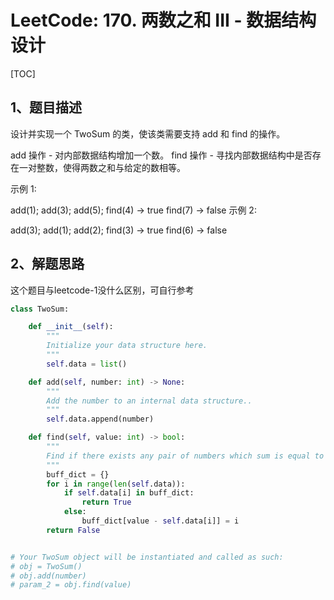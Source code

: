 # LeetCode: 170. 两数之和 III - 数据结构设计

[TOC]

## 1、题目描述

设计并实现一个 TwoSum 的类，使该类需要支持 add 和 find 的操作。

add 操作 -  对内部数据结构增加一个数。
find 操作 - 寻找内部数据结构中是否存在一对整数，使得两数之和与给定的数相等。

示例 1:

add(1); add(3); add(5);
find(4) -> true
find(7) -> false
示例 2:

add(3); add(1); add(2);
find(3) -> true
find(6) -> false



## 2、解题思路

这个题目与leetcode-1没什么区别，可自行参考



```python
class TwoSum:

    def __init__(self):
        """
        Initialize your data structure here.
        """
        self.data = list()

    def add(self, number: int) -> None:
        """
        Add the number to an internal data structure..
        """
        self.data.append(number)

    def find(self, value: int) -> bool:
        """
        Find if there exists any pair of numbers which sum is equal to the value.
        """
        buff_dict = {}
        for i in range(len(self.data)):
            if self.data[i] in buff_dict:
                return True
            else:
                buff_dict[value - self.data[i]] = i
        return False


# Your TwoSum object will be instantiated and called as such:
# obj = TwoSum()
# obj.add(number)
# param_2 = obj.find(value)
```
